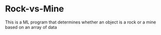 # Rock-vs-Mine
This is a ML program that determines whether an object is a rock or a mine based on an array of data 
